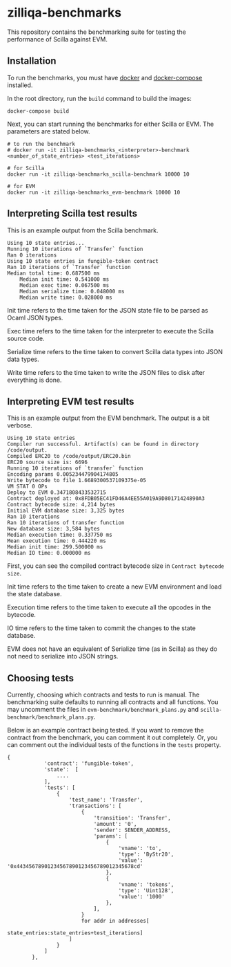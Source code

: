 # zilliqa-benchmarks

This repository contains the benchmarking suite for testing the performance of Scilla against EVM.

## Installation

To run the benchmarks, you must have [docker](https://docs.docker.com/install/) and [docker-compose](https://docs.docker.com/compose/install/) installed.

In the root directory, run the `build` command to build the images:

```
docker-compose build
```

Next, you can start running the benchmarks for either Scilla or EVM. The parameters are stated below.

```
# to run the benchmark
# docker run -it zilliqa-benchmarks_<interpreter>-benchmark <number_of_state_entries> <test_iterations>

# for Scilla
docker run -it zilliqa-benchmarks_scilla-benchmark 10000 10

# for EVM
docker run -it zilliqa-benchmarks_evm-benchmark 10000 10
```

## Interpreting Scilla test results

This is an example output from the Scilla benchmark.

```
Using 10 state entries...
Running 10 iterations of `Transfer` function
Ran 0 iterations
Using 10 state entries in fungible-token contract
Ran 10 iterations of `Transfer` function
Median total time: 0.687500 ms
    Median init time: 0.541000 ms
    Median exec time: 0.067500 ms
    Median serialize time: 0.048000 ms
    Median write time: 0.028000 ms
```

Init time refers to the time taken for the JSON state file to be parsed as Ocaml JSON types.

Exec time refers to the time taken for the interpreter to execute the Scilla source code.

Serialize time refers to the time taken to convert Scilla data types into JSON data types.

Write time refers to the time taken to write the JSON files to disk after everything is done.

## Interpreting EVM test results

This is an example output from the EVM benchmark. The output is a bit verbose.

```
Using 10 state entries
Compiler run successful. Artifact(s) can be found in directory /code/output.
Compiled ERC20 to /code/output/ERC20.bin
ERC20 source size is: 6696
Running 10 iterations of `transfer` function
Encoding params 0.005234479904174805
Write bytecode to file 1.6689300537109375e-05
VM STAT 0 OPs
Deploy to EVM 0.3471808433532715
Contract deployed at: 0x8FDB05EC41FD46A4EE55A019A9D80171424890A3
Contract bytecode size: 4,214 bytes
Initial EVM database size: 3,325 bytes
Ran 10 iterations
Ran 10 iterations of transfer function
New database size: 3,584 bytes
Median execution time: 0.337750 ms
Mean execution time: 0.444220 ms
Median init time: 299.500000 ms
Median IO time: 0.000000 ms
```

First, you can see the compiled contract bytecode size in `Contract bytecode size`.

Init time refers to the time taken to create a new EVM environment and load the state database.

Execution time refers to the time taken to execute all the opcodes in the bytecode.

IO time refers to the time taken to commit the changes to the state database.

EVM does not have an equivalent of Serialize time (as in Scilla) as they do not need to serialize into JSON strings.

## Choosing tests

Currently, choosing which contracts and tests to run is manual. The benchmarking suite defaults to running all contracts and all functions. You may uncomment the files in `evm-benchmark/benchmark_plans.py` and `scilla-benchmark/benchmark_plans.py`.

Below is an example contract being tested. If you want to remove the contract from the benchmark, you can comment it out completely. Or, you can comment out the individual tests of the functions in the `tests` property.

```
{
            'contract': 'fungible-token',
            'state':  [
                ....
            ],
            'tests': [
                {
                    'test_name': 'Transfer',
                    'transactions': [
                        {
                            'transition': 'Transfer',
                            'amount': '0',
                            'sender': SENDER_ADDRESS,
                            'params': [
                                {
                                    'vname': 'to',
                                    'type': 'ByStr20',
                                    'value': '0x44345678901234567890123456789012345678cd'
                                },
                                {
                                    'vname': 'tokens',
                                    'type': 'Uint128',
                                    'value': '1000'
                                },
                            ],
                        }
                        for addr in addresses[
                            state_entries:state_entries+test_iterations]
                    ]
                }
            ]
        },
```

